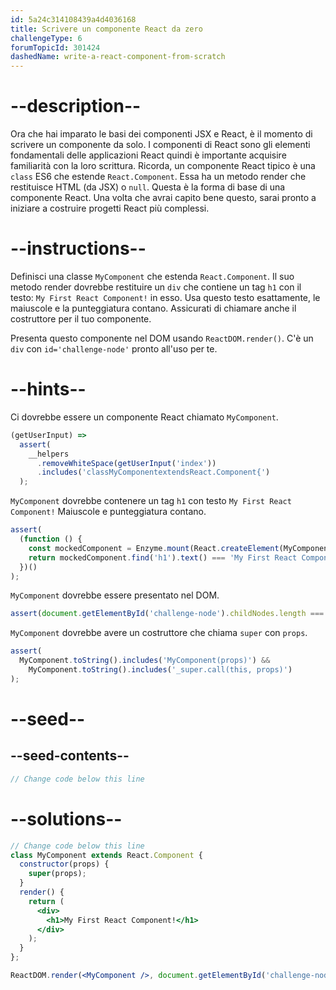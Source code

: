 ```yaml
---
id: 5a24c314108439a4d4036168
title: Scrivere un componente React da zero
challengeType: 6
forumTopicId: 301424
dashedName: write-a-react-component-from-scratch
---
```


# --description--

Ora che hai imparato le basi dei componenti JSX e React, è il momento di scrivere un componente da solo. I componenti di React sono gli elementi fondamentali delle applicazioni React quindi è importante acquisire familiarità con la loro scrittura. Ricorda, un componente React tipico è una `class` ES6 che estende `React.Component`. Essa ha un metodo render che restituisce HTML (da JSX) o `null`. Questa è la forma di base di una componente React. Una volta che avrai capito bene questo, sarai pronto a iniziare a costruire progetti React più complessi.

# --instructions--

Definisci una classe `MyComponent` che estenda `React.Component`. Il suo metodo render dovrebbe restituire un `div` che contiene un tag `h1` con il testo: `My First React Component!` in esso. Usa questo testo esattamente, le maiuscole e la punteggiatura contano. Assicurati di chiamare anche il costruttore per il tuo componente.

Presenta questo componente nel DOM usando `ReactDOM.render()`. C'è un `div` con `id='challenge-node'` pronto all'uso per te.

# --hints--

Ci dovrebbe essere un componente React chiamato `MyComponent`.

```js
(getUserInput) =>
  assert(
    __helpers
      .removeWhiteSpace(getUserInput('index'))
      .includes('classMyComponentextendsReact.Component{')
  );
```

`MyComponent` dovrebbe contenere un tag `h1` con testo `My First React Component!` Maiuscole e punteggiatura contano.

```js
assert(
  (function () {
    const mockedComponent = Enzyme.mount(React.createElement(MyComponent));
    return mockedComponent.find('h1').text() === 'My First React Component!';
  })()
);
```

`MyComponent` dovrebbe essere presentato nel DOM.

```js
assert(document.getElementById('challenge-node').childNodes.length === 1);
```

`MyComponent` dovrebbe avere un costruttore che chiama `super` con `props`.

```js
assert(
  MyComponent.toString().includes('MyComponent(props)') &&
    MyComponent.toString().includes('_super.call(this, props)')
);
```

# --seed--

## --seed-contents--

```jsx
// Change code below this line
```

# --solutions--

```jsx
// Change code below this line
class MyComponent extends React.Component {
  constructor(props) {
    super(props);
  }
  render() {
    return (
      <div>
        <h1>My First React Component!</h1>
      </div>
    );
  }
};

ReactDOM.render(<MyComponent />, document.getElementById('challenge-node'));
```
